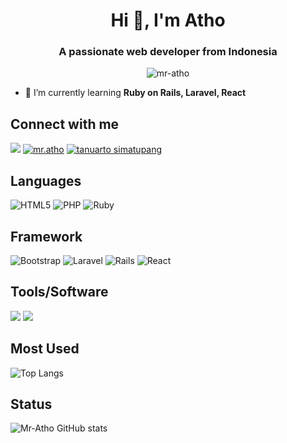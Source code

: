<h1 align="center">Hi 👋, I'm Atho</h1>
<h3 align="center">A passionate web developer from Indonesia</h3>

<p align="center"> <img src="https://komarev.com/ghpvc/?username=mr-atho&label=Profile%20views&color=0e75b6&style=flat" alt="mr-atho" /> </p>

- 🌱 I’m currently learning **Ruby on Rails, Laravel, React**

## Connect with me

<p align="left">
   <a href="mailto: mr.fightto@gmail.com" target="blank"><img src="https://img.shields.io/badge/Gmail-D14836?style=for-the-badge&logo=gmail&logoColor=white"></a>
<a href="https://instagram.com/mr.atho" target="blank"><img src="https://img.shields.io/badge/Instagram-%23E4405F.svg?style=for-the-badge&logo=Instagram&logoColor=white" alt="mr.atho"/></a>
<a href="https://www.linkedin.com/in/tanuarto-simatupang/" target="blank"><img src="https://img.shields.io/badge/linkedin-%230077B5.svg?style=for-the-badge&logo=linkedin&logoColor=white" alt="tanuarto simatupang"></a>
</p>

## Languages

<p align="left">
   <img src="https://img.shields.io/badge/html5-%23E34F26.svg?style=for-the-badge&logo=html5&logoColor=white" alt="HTML5">
   <img src="https://img.shields.io/badge/php-%23777BB4.svg?style=for-the-badge&logo=php&logoColor=white" alt="PHP">
   <img src="https://img.shields.io/badge/ruby-%23CC342D.svg?style=for-the-badge&logo=ruby&logoColor=white" alt="Ruby">
</p>

## Framework

<p align="left">  
  <img src="https://img.shields.io/badge/bootstrap-%238511FA.svg?style=for-the-badge&logo=bootstrap&logoColor=white" alt="Bootstrap">
  <img src="https://img.shields.io/badge/laravel-%23FF2D20.svg?style=for-the-badge&logo=laravel&logoColor=white" alt="Laravel"/>
  <img src="https://img.shields.io/badge/rails-%23CC0000.svg?style=for-the-badge&logo=ruby-on-rails&logoColor=white" alt="Rails">
  <img src="https://img.shields.io/badge/react-%2320232a.svg?style=for-the-badge&logo=react&logoColor=%2361DAFB" alt="React">
</p>

## Tools/Software

<p align="left"> 
   <img src="https://img.shields.io/badge/adobe%20photoshop-%2331A8FF.svg?style=for-the-badge&logo=adobe%20photoshop&logoColor=white">
   <img src="https://img.shields.io/badge/Visual%20Studio%20Code-0078d7.svg?style=for-the-badge&logo=visual-studio-code&logoColor=white">
</p>

## Most Used

![Top Langs](https://github-readme-stats.vercel.app/api/top-langs/?username=mr-atho)

## Status

![Mr-Atho GitHub stats](https://github-readme-stats.vercel.app/api?username=mr-atho&show_icons=true&theme=transparent)
